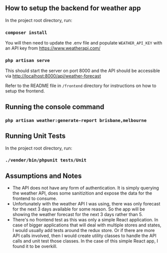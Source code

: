 ## How to setup the backend for weather app

In the project root directory, run:

### `composer install`

You will then need to update the .env file and populate `WEATHER_API_KEY` with an
API key from https://www.weatherapi.com/

### `php artisan serve`

This should start the server on port 8000 and the API should be accessible
via [http://localhost:8000/api/weather-forecast](http://localhost:8000/api/weather-forecast)

Refer to the README file in `/frontend` directory for instructions on
how to setup the frontend.

## Running the console command

### `php artisan weather:generate-report brisbane,melbourne`

## Running Unit Tests

In the project root directory, run:

### `./vender/bin/phpunit tests/Unit`


## Assumptions and Notes
- The API does not have any form of authentication. It is simply querying
the weather API, does some sanitizition and expose the data for the frontend
to consume.
- Unfortunately with the weather API I was using, there was only forecast
for the next 3 days available for some reason. So the app will be showing
the weather forecast for the next 3 days rather than 5.
- There's no frontend test as this was only a simple React application. In case of
bigger applications that will deal with multiple stores and states, I would
usually add tests around the redux store. Or if there are more API calls
involved, then I would create utility classes to handle the API calls and
unit test those classes. In the case of this simple React app, I found it
to be overkill.
